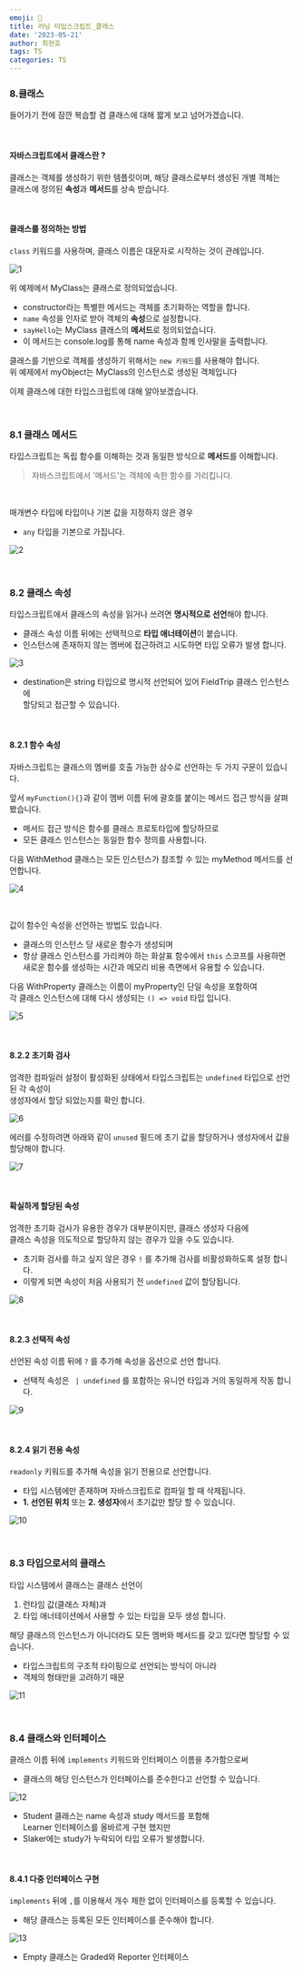 ```yaml
---
emoji: 📖
title: 러닝 타입스크립트_클래스
date: '2023-05-21'
author: 최현호
tags: TS
categories: TS
---
```


### 8.클래스

들어가기 전에 잠깐 복습할 겸 클래스에 대해 짧게 보고 넘어가겠습니다.

<br>

#### 자바스크립트에서 클래스란 ?

클래스는 객체를 생성하기 위한 템플릿이며, 해당 클래스로부터 생성된 개별 객체는 <br>
클래스에 정의된 **속성**과 **메서드**를 상속 받습니다.

<br>

#### 클래스를 정의하는 방법

`class` 키워드를 사용하며, 클래스 이름은 대문자로 시작하는 것이 관례입니다.

![1](https://github.com/Choi-HyunHo/hyunho-gatsby-blog/assets/87301268/92694a27-78a5-492d-b310-5def1cd22a79)

위 예제에서 MyClass는 클래스로 정의되었습니다.

- constructor라는 특별한 메서드는 객체를 초기화하는 역할을 합니다.
- `name` 속성을 인자로 받아 객체의 **속성**으로 설정합니다.
- `sayHello`는 MyClass 클래스의 **메서드**로 정의되었습니다.
- 이 메서드는 console.log를 통해 name 속성과 함께 인사말을 출력합니다.

클래스를 기반으로 객체를 생성하기 위해서는 `new 키워드`를 사용해야 합니다. <br> 위 예제에서 myObject는 MyClass의 인스턴스로 생성된 객체입니다

이제 클래스에 대한 타입스크립트에 대해 알아보겠습니다.

<br>

### 8.1 클래스 메서드

타입스크립트는 독립 함수를 이해하는 것과 동일한 방식으로 **메서드**를 이해합니다.

> 자바스크립트에서 '메서드'는 객체에 속한 함수를 가리킵니다.

<br>

매개변수 타입에 타입이나 기본 값을 지정하지 않은 경우

- `any` 타입을 기본으로 가집니다.

![2](https://github.com/Choi-HyunHo/hyunho-gatsby-blog/assets/87301268/71654079-029d-4af6-8940-77ef21780fcd)

<br>

### 8.2 클래스 속성

타입스크립트에서 클래스의 속성을 읽거나 쓰려면 **명시적으로 선언**해야 합니다.

- 클래스 속성 이름 뒤에는 선택적으로 **타입 애너테이션**이 붙습니다.
- 인스턴스에 존재하지 않는 멤버에 접근하려고 시도하면 타입 오류가 발생 합니다.

![3](https://github.com/Choi-HyunHo/hyunho-gatsby-blog/assets/87301268/6b9143df-ac77-497a-afe2-a9182e904e63)

- destination은 string 타입으로 명시적 선언되어 있어 FieldTrip 클래스 인스턴스에 <br> 할당되고 접근할 수 있습니다.

<br>

#### 8.2.1 함수 속성

자바스크립트는 클래스의 멤버를 호출 가능한 삼수로 선언하는 두 가지 구문이 있습니다.

앞서 `myFunction(){}`과 같이 멤버 이름 뒤에 괄호를 붙이는 메서드 접근 방식을 살펴 봤습니다.

- 메서드 접근 방식은 함수를 클래스 프로토타입에 할당하므로
- 모든 클래스 인스턴스는 동일한 함수 정의를 사용합니다.

다음 WithMethod 클래스는 모든 인스턴스가 참조할 수 있는 myMethod 메서드를 선언합니다.

![4](https://github.com/Choi-HyunHo/hyunho-gatsby-blog/assets/87301268/45684abc-b588-45aa-adf4-9a186189a07f)

<br>

값이 함수인 속성을 선언하는 방법도 있습니다.

- 클래스의 인스턴스 당 새로운 함수가 생성되며
- 항상 클래스 인스턴스를 가리켜야 하는 화살표 함수에서 `this` 스코프를 사용하면 <br> 새로운 함수를 생성하는 시간과 메모리 비용 측면에서 유용할 수 있습니다.

다음 WithProperty 클래스는 이름이 myProperty인 단일 속성을 포함하여 <br> 각 클래스 인스턴스에 대해 다시 생성되는 `() => void` 타입 입니다.

![5](https://github.com/Choi-HyunHo/hyunho-gatsby-blog/assets/87301268/a67f42d2-49bc-4c32-84f6-0fc3ca2c50e6)

<br>

#### 8.2.2 초기화 검사

엄격한 컴파일러 설정이 활성화된 상태에서 타입스크립트는 `undefined` 타입으로 선언된 각 속성이 <br>
생성자에서 할당 되었는지를 확인 합니다.

![6](https://github.com/Choi-HyunHo/hyunho-gatsby-blog/assets/87301268/7a20e6ec-7852-42e6-8613-d929205b789d)

에러를 수정하려면 아래와 같이 `unused` 필드에 초기 값을 할당하거나 생성자에서 값을 할당해야 합니다.

![7](https://github.com/Choi-HyunHo/hyunho-gatsby-blog/assets/87301268/22ba1423-d841-4221-9a95-f34b3c4dbb86)

<br>

#### 확실하게 할당된 속성

엄격한 초기화 검사가 유용한 경우가 대부분이지만, 클래스 생성자 다음에 <br>
클래스 속성을 의도적으로 할당하지 않는 경우가 있을 수도 있습니다.

- 초기화 검사를 하고 싶지 않은 경우 `!` 를 추가해 검사를 비활성화하도록 설정 합니다.
- 이렇게 되면 속성이 처음 사용되기 전 `undefined` 값이 할당됩니다.

![8](https://github.com/Choi-HyunHo/hyunho-gatsby-blog/assets/87301268/4d35077f-17f7-44fc-b6e4-88e10038dd88)

<br>

#### 8.2.3 선택적 속성

선언된 속성 이름 뒤에 `?` 를 추가해 속성을 옵션으로 선언 합니다.

- 선택적 속성은 ` | undefined` 를 포함하는 유니언 타입과 거의 동일하게 작동 합니다.

![9](https://github.com/Choi-HyunHo/hyunho-gatsby-blog/assets/87301268/6238421e-14b6-4c4e-accf-993c895b8dde)

<br>

#### 8.2.4 읽기 전용 속성

`readonly` 키워드를 추가해 속성을 읽기 전용으로 선언합니다.

- 타입 시스템에만 존재하며 자바스크립트로 컴파일 할 때 삭제됩니다.
- **1. 선언된 위치** 또는 **2. 생성자**에서 초기값만 할당 할 수 있습니다.

![10](https://github.com/Choi-HyunHo/hyunho-gatsby-blog/assets/87301268/7aebc75b-5ae8-423b-a105-24f55323b9e4)

<br>

### 8.3 타입으로서의 클래스

타입 시스템에서 클래스는 클래스 선언이

1. 런타임 값(클래스 자체)과
2. 타입 애너테이션에서 사용할 수 있는 타입을 모두 생성 합니다.

해당 클래스의 인스턴스가 아니더라도 모든 멤버와 메서드를 갖고 있다면 할당할 수 있습니다.

- 타입스크립트의 구조적 타이핑으로 선언되는 방식이 아니라
- 객체의 형태만을 고려하기 때문

![11](https://github.com/Choi-HyunHo/hyunho-gatsby-blog/assets/87301268/efadedbd-8d23-4583-a5be-f765bf5b9fa9)

<br>

### 8.4 클래스와 인터페이스

클래스 이름 뒤에 `implements` 키워드와 인터페이스 이름을 추가함으로써

- 클래스의 해당 인스턴스가 인터페이스를 준수한다고 선언할 수 있습니다.

![12](https://github.com/Choi-HyunHo/hyunho-gatsby-blog/assets/87301268/38e65e70-b6ef-4339-8690-9bf9c94d85d5)

- Student 클래스는 name 속성과 study 메서드를 포함해 <br> Learner 인터페이스를 올바르게 구현 했지만
- Slaker에는 study가 누락되어 타입 오류가 발생합니다.

<br>

#### 8.4.1 다중 인터페이스 구현

`implements` 뒤에 `,`를 이용해서 개수 제한 없이 인터페이스를 등록할 수 있습니다.

- 해당 클래스는 등록된 모든 인터페이스를 준수해야 합니다.

![13](https://github.com/Choi-HyunHo/hyunho-gatsby-blog/assets/87301268/2de8498e-0c8a-41ff-bd64-1cdd8bde8aa9)

- Empty 클래스는 Graded와 Reporter 인터페이스

<br>

```toc

```
